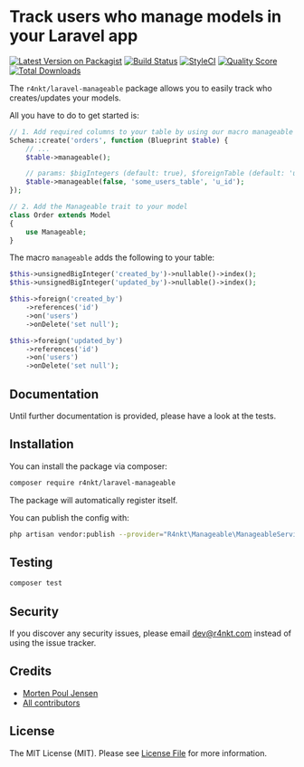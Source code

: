 # Track users who manage models in your Laravel app

[![Latest Version on Packagist](https://img.shields.io/packagist/v/r4nkt/laravel-manageable.svg?style=flat-square)](https://packagist.org/packages/r4nkt/laravel-manageable)
[![Build Status](https://img.shields.io/travis/r4nkt/laravel-manageable/master.svg?style=flat-square)](https://travis-ci.org/r4nkt/laravel-manageable)
[![StyleCI](https://styleci.io/repos/119214202/shield?branch=master)](https://styleci.io/repos/119214202)
[![Quality Score](https://img.shields.io/scrutinizer/g/r4nkt/laravel-manageable.svg?style=flat-square)](https://scrutinizer-ci.com/g/r4nkt/laravel-manageable)
[![Total Downloads](https://img.shields.io/packagist/dt/r4nkt/laravel-manageable.svg?style=flat-square)](https://packagist.org/packages/r4nkt/laravel-manageable)

The `r4nkt/laravel-manageable` package allows you to easily track who creates/updates your models.

All you have to do to get started is:

```php
// 1. Add required columns to your table by using our macro manageable
Schema::create('orders', function (Blueprint $table) {
    // ...
    $table->manageable();

    // params: $bigIntegers (default: true), $foreignTable (default: 'users'), $foreignKey (default: 'id')
    $table->manageable(false, 'some_users_table', 'u_id');
});

// 2. Add the Manageable trait to your model
class Order extends Model
{
    use Manageable;
}
```

The macro `manageable` adds the following to your table:
```php
$this->unsignedBigInteger('created_by')->nullable()->index();
$this->unsignedBigInteger('updated_by')->nullable()->index();

$this->foreign('created_by')
    ->references('id')
    ->on('users')
    ->onDelete('set null');

$this->foreign('updated_by')
    ->references('id')
    ->on('users')
    ->onDelete('set null');
```

## Documentation
Until further documentation is provided, please have a look at the tests.

## Installation

You can install the package via composer:

```bash
composer require r4nkt/laravel-manageable
```

The package will automatically register itself.

You can publish the config with:
```bash
php artisan vendor:publish --provider="R4nkt\Manageable\ManageableServiceProvider"
```

## Testing
```bash
composer test
```

## Security

If you discover any security issues, please email dev@r4nkt.com instead of using the issue tracker.

## Credits

- [Morten Poul Jensen](https://github.com/pactode)
- [All contributors](../../contributors)

## License

The MIT License (MIT). Please see [License File](LICENSE.md) for more information.
